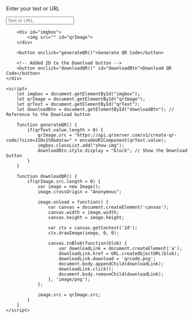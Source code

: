 <!DOCTYPE html>
<html lang="en">
<head>
    <meta name="viewport" content="width=device-width, initial-scale=1.0">
    <title>QR Code Generator</title>
    <link rel="stylesheet" href="style.css">
</head>
<body>
    <div class="container">
        <p>Enter your text or URL</p>
        <input type="text" placeholder="Text or URL" id="qrText">

        <div id="imgbox">
            <img src="" id="qrImage">
        </div>

        <button onclick="generateQR()">Generate QR Code</button>
        
        <!-- Added ID to the Download button -->
        <button onclick="downloadQR()" id="downloadBtn">Download QR Code</button>
    </div>

    <script>
        let imgbox = document.getElementById("imgbox");
        let qrImage = document.getElementById("qrImage");
        let qrText = document.getElementById("qrText");
        let downloadBtn = document.getElementById("downloadBtn"); // Reference to the Download button

        function generateQR() {
            if(qrText.value.length > 0) {
                qrImage.src = "https://api.qrserver.com/v1/create-qr-code/?size=150x150&data=" + encodeURIComponent(qrText.value);
                imgbox.classList.add("show-img");
                downloadBtn.style.display = "block"; // Show the Download button
            }
        }

        function downloadQR() {
            if(qrImage.src.length > 0) {
                var image = new Image();
                image.crossOrigin = "Anonymous";

                image.onload = function() {
                    var canvas = document.createElement('canvas');
                    canvas.width = image.width;
                    canvas.height = image.height;

                    var ctx = canvas.getContext('2d');
                    ctx.drawImage(image, 0, 0);

                    canvas.toBlob(function(blob) {
                        var downloadLink = document.createElement('a');
                        downloadLink.href = URL.createObjectURL(blob);
                        downloadLink.download = 'qrcode.png';
                        document.body.appendChild(downloadLink);
                        downloadLink.click();
                        document.body.removeChild(downloadLink);
                    }, 'image/png');
                };

                image.src = qrImage.src;
            }
        }
    </script>
</body>
</html>

